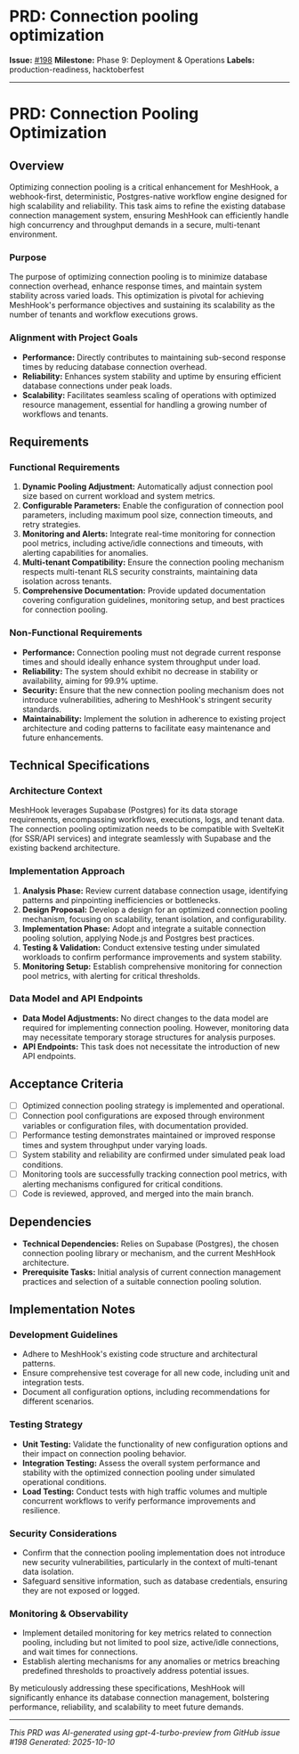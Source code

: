 # PRD: Connection pooling optimization

**Issue:** [#198](https://github.com/profullstack/meshhook/issues/198)
**Milestone:** Phase 9: Deployment & Operations
**Labels:** production-readiness, hacktoberfest

---

# PRD: Connection Pooling Optimization

## Overview

Optimizing connection pooling is a critical enhancement for MeshHook, a webhook-first, deterministic, Postgres-native workflow engine designed for high scalability and reliability. This task aims to refine the existing database connection management system, ensuring MeshHook can efficiently handle high concurrency and throughput demands in a secure, multi-tenant environment.

### Purpose

The purpose of optimizing connection pooling is to minimize database connection overhead, enhance response times, and maintain system stability across varied loads. This optimization is pivotal for achieving MeshHook's performance objectives and sustaining its scalability as the number of tenants and workflow executions grows.

### Alignment with Project Goals

- **Performance:** Directly contributes to maintaining sub-second response times by reducing database connection overhead.
- **Reliability:** Enhances system stability and uptime by ensuring efficient database connections under peak loads.
- **Scalability:** Facilitates seamless scaling of operations with optimized resource management, essential for handling a growing number of workflows and tenants.

## Requirements

### Functional Requirements

1. **Dynamic Pooling Adjustment:** Automatically adjust connection pool size based on current workload and system metrics.
2. **Configurable Parameters:** Enable the configuration of connection pool parameters, including maximum pool size, connection timeouts, and retry strategies.
3. **Monitoring and Alerts:** Integrate real-time monitoring for connection pool metrics, including active/idle connections and timeouts, with alerting capabilities for anomalies.
4. **Multi-tenant Compatibility:** Ensure the connection pooling mechanism respects multi-tenant RLS security constraints, maintaining data isolation across tenants.
5. **Comprehensive Documentation:** Provide updated documentation covering configuration guidelines, monitoring setup, and best practices for connection pooling.

### Non-Functional Requirements

- **Performance:** Connection pooling must not degrade current response times and should ideally enhance system throughput under load.
- **Reliability:** The system should exhibit no decrease in stability or availability, aiming for 99.9% uptime.
- **Security:** Ensure that the new connection pooling mechanism does not introduce vulnerabilities, adhering to MeshHook's stringent security standards.
- **Maintainability:** Implement the solution in adherence to existing project architecture and coding patterns to facilitate easy maintenance and future enhancements.

## Technical Specifications

### Architecture Context

MeshHook leverages Supabase (Postgres) for its data storage requirements, encompassing workflows, executions, logs, and tenant data. The connection pooling optimization needs to be compatible with SvelteKit (for SSR/API services) and integrate seamlessly with Supabase and the existing backend architecture.

### Implementation Approach

1. **Analysis Phase:** Review current database connection usage, identifying patterns and pinpointing inefficiencies or bottlenecks.
2. **Design Proposal:** Develop a design for an optimized connection pooling mechanism, focusing on scalability, tenant isolation, and configurability.
3. **Implementation Phase:** Adopt and integrate a suitable connection pooling solution, applying Node.js and Postgres best practices.
4. **Testing & Validation:** Conduct extensive testing under simulated workloads to confirm performance improvements and system stability.
5. **Monitoring Setup:** Establish comprehensive monitoring for connection pool metrics, with alerting for critical thresholds.

### Data Model and API Endpoints

- **Data Model Adjustments:** No direct changes to the data model are required for implementing connection pooling. However, monitoring data may necessitate temporary storage structures for analysis purposes.
- **API Endpoints:** This task does not necessitate the introduction of new API endpoints.

## Acceptance Criteria

- [ ] Optimized connection pooling strategy is implemented and operational.
- [ ] Connection pool configurations are exposed through environment variables or configuration files, with documentation provided.
- [ ] Performance testing demonstrates maintained or improved response times and system throughput under varying loads.
- [ ] System stability and reliability are confirmed under simulated peak load conditions.
- [ ] Monitoring tools are successfully tracking connection pool metrics, with alerting mechanisms configured for critical conditions.
- [ ] Code is reviewed, approved, and merged into the main branch.

## Dependencies

- **Technical Dependencies:** Relies on Supabase (Postgres), the chosen connection pooling library or mechanism, and the current MeshHook architecture.
- **Prerequisite Tasks:** Initial analysis of current connection management practices and selection of a suitable connection pooling solution.

## Implementation Notes

### Development Guidelines

- Adhere to MeshHook's existing code structure and architectural patterns.
- Ensure comprehensive test coverage for all new code, including unit and integration tests.
- Document all configuration options, including recommendations for different scenarios.

### Testing Strategy

- **Unit Testing:** Validate the functionality of new configuration options and their impact on connection pooling behavior.
- **Integration Testing:** Assess the overall system performance and stability with the optimized connection pooling under simulated operational conditions.
- **Load Testing:** Conduct tests with high traffic volumes and multiple concurrent workflows to verify performance improvements and resilience.

### Security Considerations

- Confirm that the connection pooling implementation does not introduce new security vulnerabilities, particularly in the context of multi-tenant data isolation.
- Safeguard sensitive information, such as database credentials, ensuring they are not exposed or logged.

### Monitoring & Observability

- Implement detailed monitoring for key metrics related to connection pooling, including but not limited to pool size, active/idle connections, and wait times for connections.
- Establish alerting mechanisms for any anomalies or metrics breaching predefined thresholds to proactively address potential issues.

By meticulously addressing these specifications, MeshHook will significantly enhance its database connection management, bolstering performance, reliability, and scalability to meet future demands.

---

*This PRD was AI-generated using gpt-4-turbo-preview from GitHub issue #198*
*Generated: 2025-10-10*
